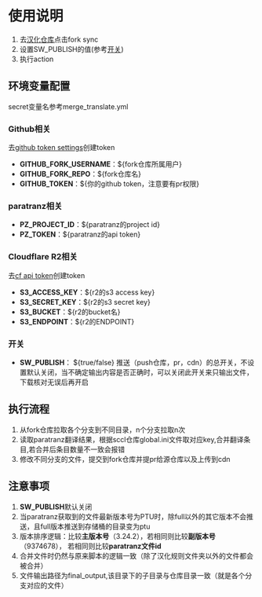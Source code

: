 # 使用说明

1. 去[汉化仓库](https://github.com/TheWanderingCitizen/LocalizationData)点击fork sync
3. 设置SW_PUBLISH的值(参考[开关](#开关))
4. 执行action

## 环境变量配置
secret变量名参考merge_translate.yml
### Github相关
去[github token settings](https://github.com/settings/tokens)创建token
- **GITHUB_FORK_USERNAME**：${fork仓库所属用户}
- **GITHUB_FORK_REPO**：${fork仓库名}
- **GITHUB_TOKEN**：${你的github token，注意要有pr权限}

### paratranz相关
- **PZ_PROJECT_ID**：${paratranz的project id}
- **PZ_TOKEN**：${paratranz的api token}

### Cloudflare R2相关
去[cf api token](https://dash.cloudflare.com/?to：/:account/r2/api-tokens)创建token
- **S3_ACCESS_KEY**：${r2的s3 access key}
- **S3_SECRET_KEY**：${r2的s3 secret key}
- **S3_BUCKET**：${r2的bucket名}
- **S3_ENDPOINT**：${r2的ENDPOINT}

### 开关
- **SW_PUBLISH**： ${true/false} 推送（push仓库，pr，cdn）的总开关，不设置默认关闭，当不确定输出内容是否正确时，可以关闭此开关来只输出文件，下载核对无误后再开启

## 执行流程

1. 从fork仓库拉取各个分支到不同目录，n个分支拉取n次
2. 读取paratranz翻译结果，根据sccl仓库global.ini文件取对应key,合并翻译条目,若合并后条目数量不一致会报错
3. 修改不同分支的文件，提交到fork仓库并提pr给源仓库以及上传到cdn

## 注意事项
1. **SW_PUBLISH**默认关闭
2. 当paratranz获取到的文件最新版本号为PTU时，除full以外的其它版本不会推送，且full版本推送到存储桶的目录变为ptu
3. 版本排序逻辑：比较**主版本号**（3.24.2），若相同则比较**副版本号**（9374678）， 若相同则比较**paratranz文件id**
4. 合并文件时仍然与原来脚本的逻辑一致（除了汉化规则文件夹以外的文件都会被合并）
5. 文件输出路径为final_output,该目录下的子目录与仓库目录一致（就是各个分支对应的文件）
